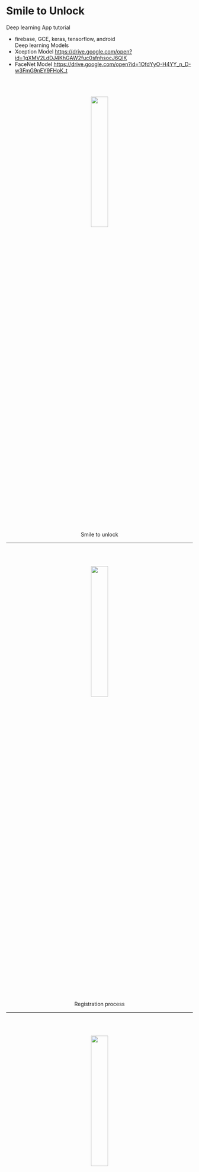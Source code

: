# Smile to Unlock

Deep learning App tutorial
- firebase, GCE, keras, tensorflow, android<br>
Deep learning Models
- Xception Model https://drive.google.com/open?id=1gXMV2LdDJ4KhGAW2fuc0sfnhsocJ6QIK
- FaceNet Model https://drive.google.com/open?id=1OfdYyO-H4YY_n_D-w3FmG9nEY9FHoK_t
<br>
<br>
<p align="center">
    <img src='images/registered_person.gif' width=30%>
    <br>
    Smile to unlock
</p>

---

<br>
<br>
<p align="center">
    <img src='images/registration.gif' width=30%>
    <br>
    Registration process
</p>

---

<br>
<br>
<p align="center">
    <img src='images/re2.gif' width=30%>
    <br>
    
</p>
